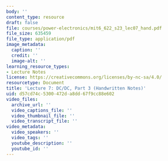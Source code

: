 ```yaml
---
body: ''
content_type: resource
draft: false
file: courses/power-electronics/mit6_622_s23_lec07_hand.pdf
file_size: 635459
file_type: application/pdf
image_metadata:
  caption: ''
  credit: ''
  image-alt: ''
learning_resource_types:
- Lecture Notes
license: https://creativecommons.org/licenses/by-nc-sa/4.0/
resourcetype: Document
title: 'Lecture 7: DC/DC, Part 3 (Handwritten Notes)'
uid: d57cd74c-5300-472d-a8dd-67f9cc88e602
video_files:
  archive_url: ''
  video_captions_file: ''
  video_thumbnail_file: ''
  video_transcript_file: ''
video_metadata:
  video_speakers: ''
  video_tags: ''
  youtube_description: ''
  youtube_id: ''
---
```

